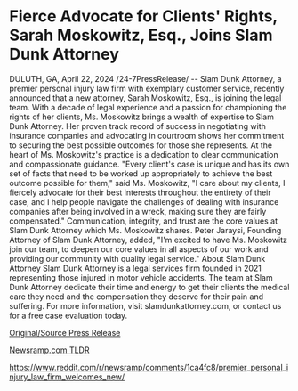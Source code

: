 # Fierce Advocate for Clients' Rights, Sarah Moskowitz, Esq., Joins Slam Dunk Attorney

DULUTH, GA, April 22, 2024 /24-7PressRelease/ -- Slam Dunk Attorney, a premier personal injury law firm with exemplary customer service, recently announced that a new attorney, Sarah Moskowitz, Esq., is joining the legal team.  With a decade of legal experience and a passion for championing the rights of her clients, Ms. Moskowitz brings a wealth of expertise to Slam Dunk Attorney. Her proven track record of success in negotiating with insurance companies and advocating in courtroom shows her commitment to securing the best possible outcomes for those she represents. At the heart of Ms. Moskowitz's practice is a dedication to clear communication and compassionate guidance.  "Every client's case is unique and has its own set of facts that need to be worked up appropriately to achieve the best outcome possible for them," said Ms. Moskowitz, "I care about my clients, I fiercely advocate for their best interests throughout the entirety of their case, and I help people navigate the challenges of dealing with insurance companies after being involved in a wreck, making sure they are fairly compensated."   Communication, integrity, and trust are the core values at Slam Dunk Attorney which Ms. Moskowitz shares. Peter Jaraysi, Founding Attorney of Slam Dunk Attorney, added, "I'm excited to have Ms. Moskowitz join our team, to deepen our core values in all aspects of our work and providing our community with quality legal service."  About Slam Dunk Attorney  Slam Dunk Attorney is a legal services firm founded in 2021 representing those injured in motor vehicle accidents. The team at Slam Dunk Attorney dedicate their time and energy to get their clients the medical care they need and the compensation they deserve for their pain and suffering. For more information, visit slamdunkattorney.com, or contact us for a free case evaluation today. 

[Original/Source Press Release](https://www.24-7pressrelease.com/press-release/510232/fierce-advocate-for-clients-rights-sarah-moskowitz-esq-joins-slam-dunk-attorney)
                    

[Newsramp.com TLDR](None) 

https://www.reddit.com/r/newsramp/comments/1ca4fc8/premier_personal_injury_law_firm_welcomes_new/